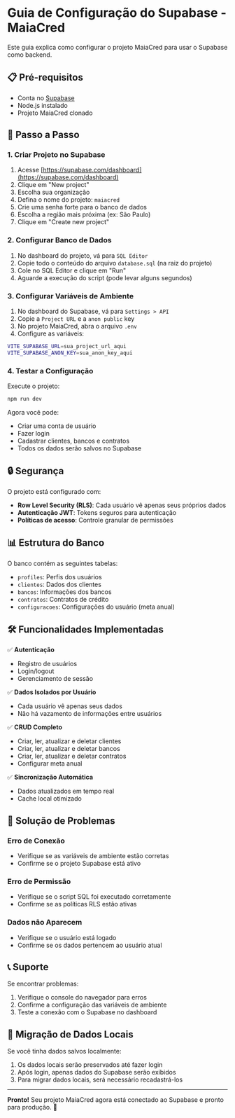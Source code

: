 # Guia de Configuração do Supabase - MaiaCred

Este guia explica como configurar o projeto MaiaCred para usar o Supabase como backend.

## 📋 Pré-requisitos

- Conta no [Supabase](https://supabase.com)
- Node.js instalado
- Projeto MaiaCred clonado

## 🚀 Passo a Passo

### 1. Criar Projeto no Supabase

1. Acesse [https://supabase.com/dashboard](https://supabase.com/dashboard)
2. Clique em "New project"
3. Escolha sua organização
4. Defina o nome do projeto: `maiacred`
5. Crie uma senha forte para o banco de dados
6. Escolha a região mais próxima (ex: São Paulo)
7. Clique em "Create new project"

### 2. Configurar Banco de Dados

1. No dashboard do projeto, vá para `SQL Editor`
2. Copie todo o conteúdo do arquivo `database.sql` (na raiz do projeto)
3. Cole no SQL Editor e clique em "Run"
4. Aguarde a execução do script (pode levar alguns segundos)

### 3. Configurar Variáveis de Ambiente

1. No dashboard do Supabase, vá para `Settings > API`
2. Copie a `Project URL` e a `anon public` key
3. No projeto MaiaCred, abra o arquivo `.env`
4. Configure as variáveis:

```bash
VITE_SUPABASE_URL=sua_project_url_aqui
VITE_SUPABASE_ANON_KEY=sua_anon_key_aqui
```

### 4. Testar a Configuração

Execute o projeto:

```bash
npm run dev
```

Agora você pode:
- Criar uma conta de usuário
- Fazer login
- Cadastrar clientes, bancos e contratos
- Todos os dados serão salvos no Supabase

## 🔒 Segurança

O projeto está configurado com:
- **Row Level Security (RLS)**: Cada usuário vê apenas seus próprios dados
- **Autenticação JWT**: Tokens seguros para autenticação
- **Políticas de acesso**: Controle granular de permissões

## 📊 Estrutura do Banco

O banco contém as seguintes tabelas:

- `profiles`: Perfis dos usuários
- `clientes`: Dados dos clientes
- `bancos`: Informações dos bancos
- `contratos`: Contratos de crédito
- `configuracoes`: Configurações do usuário (meta anual)

## 🛠️ Funcionalidades Implementadas

✅ **Autenticação**
- Registro de usuários
- Login/logout
- Gerenciamento de sessão

✅ **Dados Isolados por Usuário**
- Cada usuário vê apenas seus dados
- Não há vazamento de informações entre usuários

✅ **CRUD Completo**
- Criar, ler, atualizar e deletar clientes
- Criar, ler, atualizar e deletar bancos
- Criar, ler, atualizar e deletar contratos
- Configurar meta anual

✅ **Sincronização Automática**
- Dados atualizados em tempo real
- Cache local otimizado

## 🔧 Solução de Problemas

### Erro de Conexão
- Verifique se as variáveis de ambiente estão corretas
- Confirme se o projeto Supabase está ativo

### Erro de Permissão
- Verifique se o script SQL foi executado corretamente
- Confirme se as políticas RLS estão ativas

### Dados não Aparecem
- Verifique se o usuário está logado
- Confirme se os dados pertencem ao usuário atual

## 📞 Suporte

Se encontrar problemas:
1. Verifique o console do navegador para erros
2. Confirme a configuração das variáveis de ambiente
3. Teste a conexão com o Supabase no dashboard

## 🔄 Migração de Dados Locais

Se você tinha dados salvos localmente:
1. Os dados locais serão preservados até fazer login
2. Após login, apenas dados do Supabase serão exibidos
3. Para migrar dados locais, será necessário recadastrá-los

---

**Pronto!** Seu projeto MaiaCred agora está conectado ao Supabase e pronto para produção. 🎉
